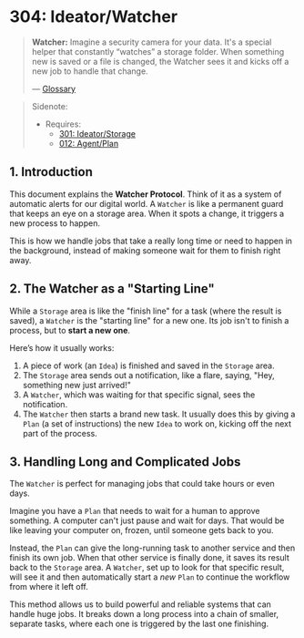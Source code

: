 # 304: Ideator/Watcher

> **Watcher:** Imagine a security camera for your data. It's a special helper that constantly “watches” a storage folder. When something new is saved or a file is changed, the Watcher sees it and kicks off a new job to handle that change.
>
> — [Glossary](./000_glossary.md)

> Sidenote:
> - Requires:
>   - [301: Ideator/Storage](./301_ideator_storage.md)
>   - [012: Agent/Plan](./012_agent_plan.md)

## 1. Introduction

This document explains the **Watcher Protocol**. Think of it as a system of automatic alerts for our digital world. A `Watcher` is like a permanent guard that keeps an eye on a storage area. When it spots a change, it triggers a new process to happen.

This is how we handle jobs that take a really long time or need to happen in the background, instead of making someone wait for them to finish right away.

## 2. The Watcher as a "Starting Line"

While a `Storage` area is like the "finish line" for a task (where the result is saved), a `Watcher` is the "starting line" for a new one. Its job isn't to finish a process, but to **start a new one**.

Here’s how it usually works:

1.  A piece of work (an `Idea`) is finished and saved in the `Storage` area.
2.  The `Storage` area sends out a notification, like a flare, saying, "Hey, something new just arrived!"
3.  A `Watcher`, which was waiting for that specific signal, sees the notification.
4.  The `Watcher` then starts a brand new task. It usually does this by giving a `Plan` (a set of instructions) the new `Idea` to work on, kicking off the next part of the process.

## 3. Handling Long and Complicated Jobs

The `Watcher` is perfect for managing jobs that could take hours or even days.

Imagine you have a `Plan` that needs to wait for a human to approve something. A computer can't just pause and wait for days. That would be like leaving your computer on, frozen, until someone gets back to you.

Instead, the `Plan` can give the long-running task to another service and then finish its own job. When that other service is finally done, it saves its result back to the `Storage` area. A `Watcher`, set up to look for that specific result, will see it and then automatically start a *new* `Plan` to continue the workflow from where it left off.

This method allows us to build powerful and reliable systems that can handle huge jobs. It breaks down a long process into a chain of smaller, separate tasks, where each one is triggered by the last one finishing.